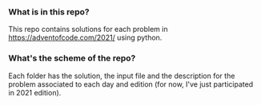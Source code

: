 ### What is in this repo?
This repo contains solutions for each problem in https://adventofcode.com/2021/ using python. 

### What's the scheme of the repo?
Each folder has the solution, the input file and the description for the problem associated to each day and edition (for now, I've just participated in 2021 edition).
